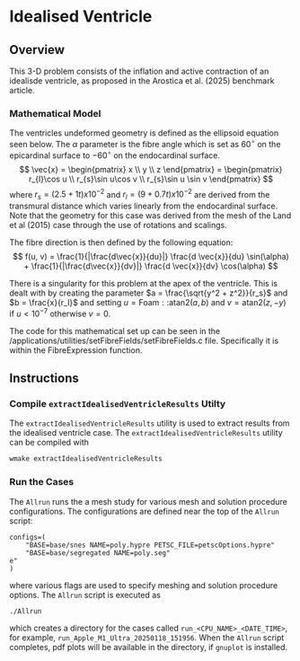# Idealised Ventricle

## Overview
This 3-D problem consists of the inflation and active contraction of an idealisde ventricle, as
proposed in the Arostica et al. (2025) benchmark article.
### Mathematical Model
The ventricles undeformed geometry is defined as the ellipsoid equation seen below. 
The $\alpha$ parameter is the fibre angle which is set as $60^\circ$ on the 
epicardinal surface to $-60^\circ$ on the endocardinal surface.
$$
\vec{x} = \begin{pmatrix} x \\ y \\ z \end{pmatrix} =
 \begin{pmatrix} r_{l}\cos u \\ r_{s}\sin u\cos v \\ r_{s}\sin u \sin v \end{pmatrix}
$$
where $r_{s} = (2.5 + 1 t)x 10^{-2}$ and $r_{l} = (9 +0.7t)x10^{-2}$ are derived from the transmural distance 
which varies linearly from the endocardinal surface. Note that the geometry for this case was derived from
the mesh of the Land et al (2015) case through the use of rotations and scalings.

The fibre direction is then defined by the following equation:
$$
f(u, v) = \frac{1}{|\frac{d\vec{x}}{du}|} \frac{d \vec{x}}{du} \sin(\alpha) + 
\frac{1}{|\frac{d\vec{x}}{dv}|} \frac{d \vec{x}}{dv} \cos(\alpha)
$$

There is a singularity for this problem at the apex of the ventricle.
This is dealt with by creating the parameter $a = \frac{\sqrt{y^2 + z^2}}{r_s}$ and 
$b = \frac{x}{r_l}$ and setting $u= \mathrm{Foam{::}atan2}(a, b)$
and $v=\mathrm{atan2}(z, -y)$ if $u < 10^{-7}$ otherwise $v=0$.

The code for this mathematical set up can be seen in the /applications/utilities/setFibreFields/setFibreFields.c
file. Specifically it is within the FibreExpression function.

## Instructions
### Compile `extractIdealisedVentricleResults` Utilty
The `extractIdealisedVentricleResults` utility is used to extract results from
the idealised ventricle case.
The `extractIdealisedVentricleResults` utility can be compiled with
```bash
wmake extractIdealisedVentricleResults
```

### Run the Cases
The `Allrun` runs the a mesh study for various mesh and solution procedure
configurations. The configurations are defined near the top of the `Allrun` script:
```bashopen -a "Visual Studio Code" README.md
configs=(
    "BASE=base/snes NAME=poly.hypre PETSC_FILE=petscOptions.hypre"
    "BASE=base/segregated NAME=poly.seg"
e"
)
```
where various flags are used to specify meshing and solution procedure options.
The `Allrun` script is executed as
```bash
./Allrun
```
which creates a directory for the cases called `run_<CPU_NAME>_<DATE_TIME>`, for
example, `run_Apple_M1_Ultra_20250118_151956`. When the `Allrun` script
completes, pdf plots will be available in the directory, if `gnuplot` is
installed.